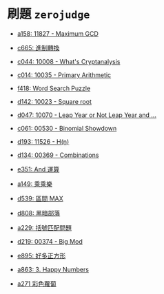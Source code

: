 # 刷題 `zerojudge`



- [a158: 11827 - Maximum GCD](https://github.com/kurase023/cyim_coding/tree/main/contents/problems/zerojudge/a158.md)
- [c665: 進制轉換](https://github.com/kurase023/cyim_coding/tree/main/contents/problems/zerojudge/c665.md)
- [c044: 10008 - What's Cryptanalysis](https://github.com/kurase023/cyim_coding/tree/main/contents/problems/zerojudge/c044.md)
- [c014: 10035 - Primary Arithmetic](https://github.com/kurase023/cyim_coding/tree/main/contents/problems/zerojudge/c014.md)

- [f418: Word Search Puzzle](https://github.com/kurase023/cyim_coding/tree/main/contents/problems/zerojudge/f418.md)
- [d142: 10023 - Square root](https://github.com/kurase023/cyim_coding/tree/main/contents/problems/zerojudge/d142.md)
- [d047: 10070 - Leap Year or Not Leap Year and ...](https://github.com/kurase023/cyim_coding/tree/main/contents/problems/zerojudge/d047.md)
- [c061: 00530 - Binomial Showdown](https://github.com/kurase023/cyim_coding/tree/main/contents/problems/zerojudge/c061.md)
- [d193: 11526 - H(n)](https://github.com/kurase023/cyim_coding/tree/main/contents/problems/zerojudge/d193.md)
- [d134: 00369 - Combinations](https://github.com/kurase023/cyim_coding/tree/main/contents/problems/zerojudge/d134.md)
- [e351: And 運算](https://github.com/kurase023/cyim_coding/tree/main/contents/problems/zerojudge/e351.md)
- [a149: 乘乘樂](https://github.com/kurase023/cyim_coding/tree/main/contents/problems/zerojudge/a149.md)
- [d539: 區間 MAX](https://github.com/kurase023/cyim_coding/tree/main/contents/problems/zerojudge/d539.md)
- [d808: 黑暗部落](https://github.com/kurase023/cyim_coding/tree/main/contents/problems/zerojudge/d808.md)
- [a229: 括號匹配問題](https://github.com/kurase023/cyim_coding/tree/main/contents/problems/zerojudge/a229.md)
- [d219: 00374 - Big Mod](https://github.com/kurase023/cyim_coding/tree/main/contents/problems/zerojudge/d219.md)
- [e895: 好多正方形](https://github.com/kurase023/cyim_coding/tree/main/contents/problems/zerojudge/e895.md)
- [a863: 3. Happy Numbers](https://github.com/kurase023/cyim_coding/tree/main/contents/problems/zerojudge/a863.md)
- [a271 彩色蘿蔔](https://github.com/kurase023/cyim_coding/tree/main/contents/problems/zerojudge/a271.md)
[](https://github.com/kurase023/cyim_coding/tree/main/contents/problems/zerojudge/.md)
[](https://github.com/kurase023/cyim_coding/tree/main/contents/problems/zerojudge/.md)